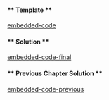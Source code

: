 <!-- Add translation for the following page: https://learn.vyperlang.org/#/1/public_vars
Do NOT change the code below. The below code runs the code editor -->

<!-- tabs:start -->

#### ** Template **

[embedded-code](../../assets/1/1.9-template-code.vy ':include :type=code embed-template')

#### ** Solution **

[embedded-code-final](../../assets/1/1.9-finished-code.vy ':include :type=code embed-final')

#### ** Previous Chapter Solution **

[embedded-code-previous](../../assets/1/1.8-finished-code.vy ':include :type=code embed-previous')

<!-- tabs:end -->
